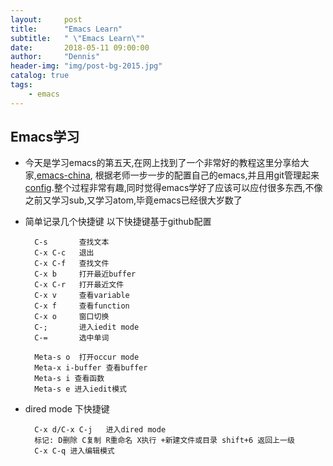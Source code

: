 ```yaml
---
layout:     post
title:      "Emacs Learn"
subtitle:   " \"Emacs Learn\""
date:       2018-05-11 09:00:00
author:     "Dennis"
header-img: "img/post-bg-2015.jpg"
catalog: true
tags:
    - emacs
---
```


## Emacs学习

- 今天是学习emacs的第五天,在网上找到了一个非常好的教程这里分享给大家,[emacs-china][1],
根据老师一步一步的配置自己的emacs,并且用git管理起来[config][2].整个过程非常有趣,同时觉得emacs学好了应该可以应付很多东西,不像之前又学习sub,又学习atom,毕竟emacs已经很大岁数了

- 简单记录几个快捷键
以下快捷键基于github配置  

        C-s       查找文本
        C-x C-c   退出
        C-x C-f   查找文件
        C-x b     打开最近buffer
        C-x C-r   打开最近文件
        C-x v     查看variable
        C-x f     查看function
        C-x o     窗口切换
        C-;       进入iedit mode
        C-=       选中单词
        
        Meta-s o  打开occur mode
        Meta-x i-buffer 查看buffer
        Meta-s i 查看函数
        Meta-s e 进入iedit模式
        
- dired mode 下快捷键  
  
        C-x d/C-x C-j   进入dired mode 
        标记: D删除 C复制 R重命名 X执行 +新建文件或目录 shift+6 返回上一级
        C-x C-q 进入编辑模式    
        










[1]:http://book.emacs-china.org/
[2]:https://github.com/dennissky/emacs.git